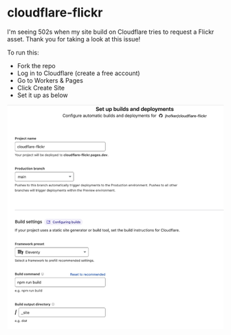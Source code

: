 # cloudflare-flickr

I'm seeing 502s when my site build on Cloudflare tries to request a Flickr asset. Thank you for taking a look at this issue!

To run this:

- Fork the repo
- Log in to Cloudflare (create a free account)
- Go to Workers & Pages
- Click Create Site
- Set it up as below

![cloudflare pages settings](image.png)
